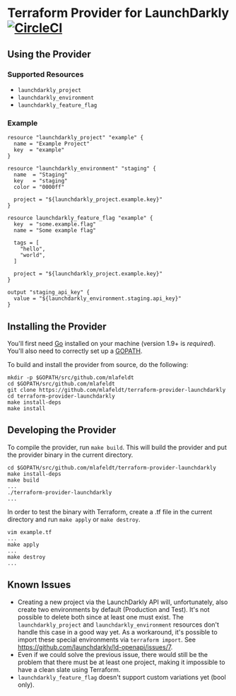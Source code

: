 # Terraform Provider for LaunchDarkly [![CircleCI](https://circleci.com/gh/mlafeldt/terraform-provider-launchdarkly.svg?style=svg)](https://circleci.com/gh/mlafeldt/terraform-provider-launchdarkly)

## Using the Provider

### Supported Resources

- `launchdarkly_project`
- `launchdarkly_environment`
- `launchdarkly_feature_flag`

### Example

```hcl
resource "launchdarkly_project" "example" {
  name = "Example Project"
  key  = "example"
}

resource "launchdarkly_environment" "staging" {
  name  = "Staging"
  key   = "staging"
  color = "0000ff"

  project = "${launchdarkly_project.example.key}"
}

resource launchdarkly_feature_flag "example" {
  key  = "some.example.flag"
  name = "Some example flag"

  tags = [
    "hello",
    "world",
  ]

  project = "${launchdarkly_project.example.key}"
}

output "staging_api_key" {
  value = "${launchdarkly_environment.staging.api_key}"
}
```

## Installing the Provider

You'll first need [Go](http://www.golang.org) installed on your machine (version 1.9+ is *required*). You'll also need to correctly set up a [GOPATH](http://golang.org/doc/code.html#GOPATH).

To build and install the provider from source, do the following:

```console
mkdir -p $GOPATH/src/github.com/mlafeldt
cd $GOPATH/src/github.com/mlafeldt
git clone https://github.com/mlafeldt/terraform-provider-launchdarkly
cd terraform-provider-launchdarkly
make install-deps
make install
```

## Developing the Provider

To compile the provider, run `make build`. This will build the provider and put the provider binary in the current directory.

```console
cd $GOPATH/src/github.com/mlafeldt/terraform-provider-launchdarkly
make install-deps
make build
...
./terraform-provider-launchdarkly
...
```

In order to test the binary with Terraform, create a .tf file in the current directory and run `make apply` or `make destroy`.

```console
vim example.tf
...
make apply
...
make destroy
...
```

## Known Issues

- Creating a new project via the LaunchDarkly API will, unfortunately, also create two environments by default (Production and Test). It's not possible to delete both since at least one must exist. The `launchdarkly_project` and `launchdarkly_environment` resources don't handle this case in a good way yet. As a workaround, it's possible to import these special environments via `terraform import`. See <https://github.com/launchdarkly/ld-openapi/issues/7>.
- Even if we could solve the previous issue, there would still be the problem that there must be at least one project, making it impossible to have a clean slate using Terraform.
- `launchdarkly_feature_flag` doesn't support custom variations yet (bool only).

